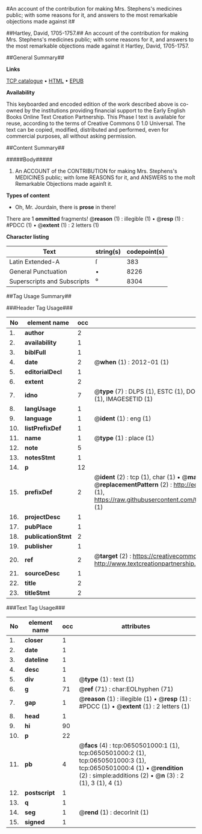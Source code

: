 #An account of the contribution for making Mrs. Stephens's medicines public; with some reasons for it, and answers to the most remarkable objections made against it#

##Hartley, David, 1705-1757.##
An account of the contribution for making Mrs. Stephens's medicines public; with some reasons for it, and answers to the most remarkable objections made against it
Hartley, David, 1705-1757.

##General Summary##

**Links**

[TCP catalogue](http://www.ota.ox.ac.uk/tcp/)  • 
[HTML](http://tei.it.ox.ac.uk/tcp/Texts-HTML/free/004/004773840.html)  • 
[EPUB](http://tei.it.ox.ac.uk/tcp/Texts-EPUB/free/004/004773840.epub)

**Availability**

This keyboarded and encoded edition of the
	       work described above is co-owned by the institutions
	       providing financial support to the Early English Books
	       Online Text Creation Partnership. This Phase I text is
	       available for reuse, according to the terms of Creative
	       Commons 0 1.0 Universal. The text can be copied,
	       modified, distributed and performed, even for
	       commercial purposes, all without asking permission.


##Content Summary##

#####Body#####

1. An ACCOUNT of the CONTRIBUTION for making Mrs. Stephens's MEDICINES public; with ſome REASONS for it, and ANSWERS to the moſt Remarkable Objections made againſt it.

**Types of content**

  * Oh, Mr. Jourdain, there is **prose** in there!

There are 1 **ommitted** fragments! 
 @__reason__ (1) : illegible (1)  •  @__resp__ (1) : #PDCC (1)  •  @__extent__ (1) : 2 letters (1)

**Character listing**


|Text|string(s)|codepoint(s)|
|---|---|---|
|Latin Extended-A|ſ|383|
|General Punctuation|•|8226|
|Superscripts             and Subscripts|⁰|8304|

##Tag Usage Summary##

###Header Tag Usage###

|No|element name|occ|attributes|
|---|---|---|---|
|1.|__author__|2||
|2.|__availability__|1||
|3.|__biblFull__|1||
|4.|__date__|2| @__when__ (1) : 2012-01 (1)|
|5.|__editorialDecl__|1||
|6.|__extent__|2||
|7.|__idno__|7| @__type__ (7) : DLPS (1), ESTC (1), DOCNO (1), TCP (1), GALEDOCNO (1), CONTENTSET (1), IMAGESETID (1)|
|8.|__langUsage__|1||
|9.|__language__|1| @__ident__ (1) : eng (1)|
|10.|__listPrefixDef__|1||
|11.|__name__|1| @__type__ (1) : place (1)|
|12.|__note__|5||
|13.|__notesStmt__|1||
|14.|__p__|12||
|15.|__prefixDef__|2| @__ident__ (2) : tcp (1), char (1)  •  @__matchPattern__ (2) : ([0-9\-]+):([0-9IVX]+) (1), (.+) (1)  •  @__replacementPattern__ (2) : http://eebo.chadwyck.com/downloadtiff?vid=$1&page=$2 (1), https://raw.githubusercontent.com/textcreationpartnership/Texts/master/tcpchars.xml#$1 (1)|
|16.|__projectDesc__|1||
|17.|__pubPlace__|1||
|18.|__publicationStmt__|2||
|19.|__publisher__|1||
|20.|__ref__|2| @__target__ (2) : https://creativecommons.org/publicdomain/zero/1.0/ (1), http://www.textcreationpartnership.org/docs/. (1)|
|21.|__sourceDesc__|1||
|22.|__title__|2||
|23.|__titleStmt__|2||


###Text Tag Usage###

|No|element name|occ|attributes|
|---|---|---|---|
|1.|__closer__|1||
|2.|__date__|1||
|3.|__dateline__|1||
|4.|__desc__|1||
|5.|__div__|1| @__type__ (1) : text (1)|
|6.|__g__|71| @__ref__ (71) : char:EOLhyphen (71)|
|7.|__gap__|1| @__reason__ (1) : illegible (1)  •  @__resp__ (1) : #PDCC (1)  •  @__extent__ (1) : 2 letters (1)|
|8.|__head__|1||
|9.|__hi__|90||
|10.|__p__|22||
|11.|__pb__|4| @__facs__ (4) : tcp:0650501000:1 (1), tcp:0650501000:2 (1), tcp:0650501000:3 (1), tcp:0650501000:4 (1)  •  @__rendition__ (2) : simple:additions (2)  •  @__n__ (3) : 2 (1), 3 (1), 4 (1)|
|12.|__postscript__|1||
|13.|__q__|1||
|14.|__seg__|1| @__rend__ (1) : decorInit (1)|
|15.|__signed__|1||
